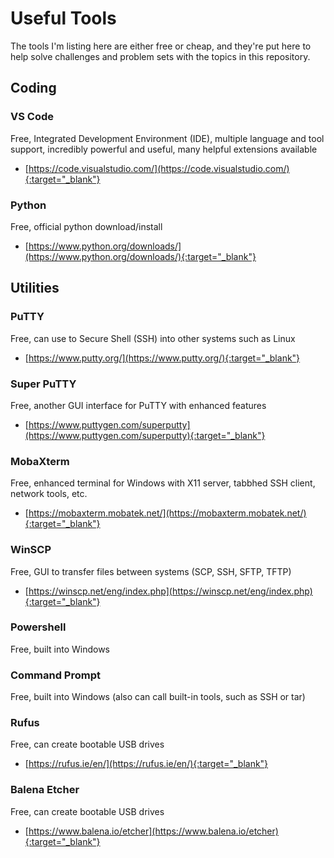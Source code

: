 # Useful Tools

The tools I'm listing here are either free or cheap, and they're put here to help solve challenges and problem sets with the topics in this repository.

## Coding
### **VS Code**
Free, Integrated Development Environment (IDE), multiple language and tool support, incredibly powerful and useful, many helpful extensions available
- [https://code.visualstudio.com/](https://code.visualstudio.com/){:target="_blank"}

### **Python**
Free, official python download/install
- [https://www.python.org/downloads/](https://www.python.org/downloads/){:target="_blank"}

## Utilities
### **PuTTY**
Free, can use to Secure Shell (SSH) into other systems such as Linux
- [https://www.putty.org/](https://www.putty.org/){:target="_blank"}

### **Super PuTTY**
Free, another GUI interface for PuTTY with enhanced features
- [https://www.puttygen.com/superputty](https://www.puttygen.com/superputty){:target="_blank"}

### **MobaXterm**
Free, enhanced terminal for Windows with X11 server, tabbhed SSH client, network tools, etc.
- [https://mobaxterm.mobatek.net/](https://mobaxterm.mobatek.net/){:target="_blank"}

### **WinSCP**
Free, GUI to transfer files between systems (SCP, SSH, SFTP, TFTP)
- [https://winscp.net/eng/index.php](https://winscp.net/eng/index.php){:target="_blank"}

### **Powershell**
Free, built into Windows

### **Command Prompt**
Free, built into Windows (also can call built-in tools, such as SSH or tar)

### **Rufus**
Free, can create bootable USB drives
- [https://rufus.ie/en/](https://rufus.ie/en/){:target="_blank"}

### **Balena Etcher**
Free, can create bootable USB drives
- [https://www.balena.io/etcher](https://www.balena.io/etcher){:target="_blank"}

